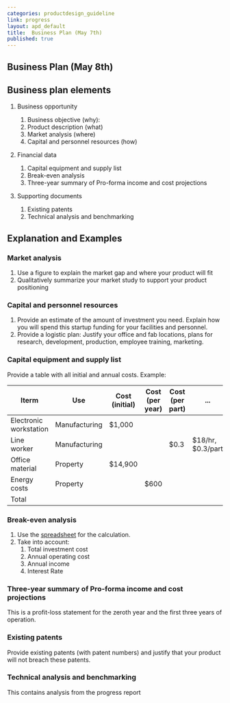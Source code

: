 ```yaml
---
categories: productdesign_guideline
link: progress
layout: apd_default
title:  Business Plan (May 7th)
published: true
---
```

## Business Plan (May 8th)

## Business plan elements

  1. Business opportunity
      1. Business objective (why): 
      2. Product description (what)
      3. Market analysis (where)
      4. Capital and personnel resources (how)
    
  2. Financial data
      1. Capital equipment and supply list 
      2. Break-even analysis 
      3. Three-year summary of Pro-forma income and cost projections 
    
  3. Supporting documents
      1. Existing patents
      2. Technical analysis and benchmarking
      
## Explanation and Examples

### Market analysis

1. Use a figure to explain the market gap and where your product will fit
2. Qualitatively summarize your market study to support your product positioning

### Capital and personnel resources

1. Provide an estimate of the amount of investment you need. Explain how you will spend
this startup funding for your facilities and personnel.
2. Provide a logistic plan: Justify your office and fab locations, plans for research, 
development, production, employee training, marketing.

### Capital equipment and supply list

Provide a table with all initial and annual costs. Example:

| Iterm | Use | Cost (initial) | Cost (per year) | Cost (per part) | ... |
| ----  | --- | -------------- | --------------- | --------------- | --- |
| Electronic workstation | Manufacturing | $1,000 | | | |
| Line worker | Manufacturing | | | $0.3 | $18/hr, $0.3/part|
| Office material | Property | $14,900 | | | |
| Energy costs | Property | | $600 | | | |
| Total | | | | | |

### Break-even analysis

1. Use the [spreadsheet][1] for the calculation.
2. Take into account:
    1. Total investment cost
    2. Annual operating cost
    3. Annual income
    4. Interest Rate
    
### Three-year summary of Pro-forma income and cost projections
This is a profit-loss statement for the zeroth year and the first three years of operation.

### Existing patents
Provide existing patents (with patent numbers) and justify that your product will not breach these
patents.

### Technical analysis and benchmarking
This contains analysis from the progress report

[1]: https://docs.google.com/spreadsheets/d/1sCL38r9I73seXU7IXAj6VPdroeFTddfsGBVgFXyvBMA/edit#gid=428714885